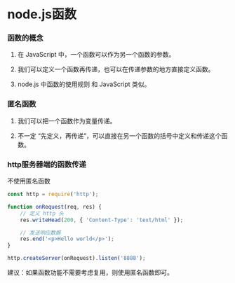 # node.js函数

### 函数的概念

1. 在 JavaScript 中，一个函数可以作为另一个函数的参数。

2. 我们可以定义一个函数再传递，也可以在传递参数的地方直接定义函数。

3. node.js 中函数的使用规则 和 JavaScript 类似。

### 匿名函数

1. 我们可以把一个函数作为变量传递。

2. 不一定 “先定义，再传递”，可以直接在另一个函数的括号中定义和传递这个函数。

### http服务器端的函数传递

不使用匿名函数
``` javascript
const http = require('http');

function onRequest(req, res) {
    // 定义 http 头
    res.writeHead(200, { 'Content-Type': 'text/html' });

    // 发送响应数据
    res.end('<p>Hello world</p>');
}

http.createServer(onRequest).listen('8888');
```

建议：如果函数功能不需要考虑复用，则使用匿名函数即可。
